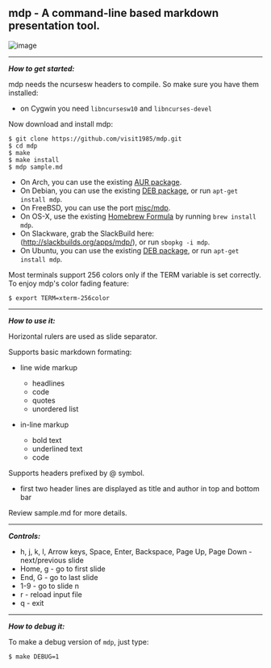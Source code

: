 
## mdp - A command-line based markdown presentation tool.

![image](https://cloud.githubusercontent.com/assets/2237222/5810237/797c494c-a043-11e4-9dbd-959cab4055fa.gif)

---

***How to get started:***

mdp needs the ncursesw headers to compile.
So make sure you have them installed:
- on Cygwin you need `libncursesw10` and `libncurses-devel`

Now download and install mdp:

    $ git clone https://github.com/visit1985/mdp.git
    $ cd mdp
    $ make
    $ make install
    $ mdp sample.md

- On Arch, you can use the existing [AUR package](https://aur.archlinux.org/packages/mdp-git/).
- On Debian, you can use the existing [DEB package](https://tracker.debian.org/pkg/mdp-src), or run `apt-get install mdp`.
- On FreeBSD, you can use the port [misc/mdp](http://www.freshports.org/misc/mdp).
- On OS-X, use the existing [Homebrew Formula](http://brewformulas.org/Mdp) by running `brew install mdp`.
- On Slackware, grab the SlackBuild here: (http://slackbuilds.org/apps/mdp/), or run `sbopkg -i mdp`.
- On Ubuntu, you can use the existing [DEB package](https://launchpad.net/ubuntu/+source/mdp-src), or run `apt-get install mdp`.

Most terminals support 256 colors only if the TERM variable is
set correctly. To enjoy mdp's color fading feature:

    $ export TERM=xterm-256color

---

***How to use it:***

Horizontal rulers are used as slide separator.

Supports basic markdown formating:

- line wide markup
    - headlines
    - code
    - quotes
    - unordered list

- in-line markup
    - bold text
    - underlined text
    - code

Supports headers prefixed by @ symbol.

- first two header lines are displayed as title and author
    in top and bottom bar

Review sample.md for more details.

---

***Controls:***

- h, j, k, l, Arrow keys,
    Space, Enter, Backspace,
    Page Up, Page Down - next/previous slide
- Home, g - go to first slide
- End, G - go to last slide
- 1-9 - go to slide n
- r - reload input file
- q - exit


---

***How to debug it:***

To make a debug version of `mdp`, just type:

    $ make DEBUG=1
